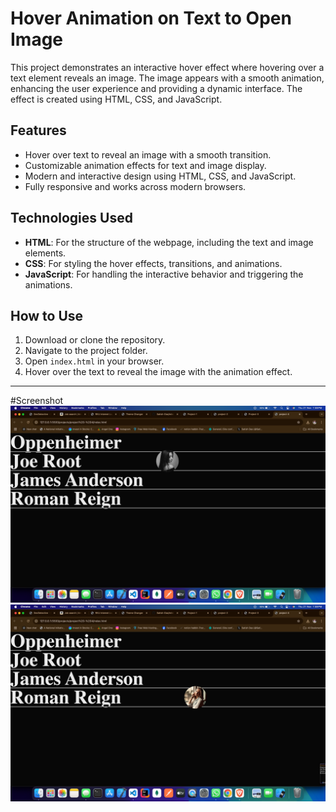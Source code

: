 # Hover Animation on Text to Open Image

This project demonstrates an interactive hover effect where hovering over a text element reveals an image. The image appears with a smooth animation, enhancing the user experience and providing a dynamic interface. The effect is created using HTML, CSS, and JavaScript.

## Features
- Hover over text to reveal an image with a smooth transition.
- Customizable animation effects for text and image display.
- Modern and interactive design using HTML, CSS, and JavaScript.
- Fully responsive and works across modern browsers.

## Technologies Used
- **HTML**: For the structure of the webpage, including the text and image elements.
- **CSS**: For styling the hover effects, transitions, and animations.
- **JavaScript**: For handling the interactive behavior and triggering the animations.

## How to Use
1. Download or clone the repository.
2. Navigate to the project folder.
3. Open `index.html` in your browser.
4. Hover over the text to reveal the image with the animation effect.


---

#Screenshot
<img src="./img/img1.png" alt="">
<img src="./img/img2.png" alt="">
